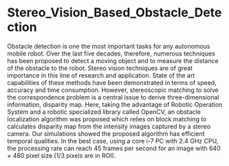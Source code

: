 # Stereo_Vision_Based_Obstacle_Detection
Obstacle detection is one the most important tasks for any autonomous mobile robot. Over the last five decades, therefore, numerous techniques has been proposed to detect a moving object and to measure the distance of the obstacle to the robot. Stereo vision techniques are of great importance in this line of research and application. State of the art capabilities of these methods have been demonstrated in terms of speed, accuracy and time consumption. However, stereoscopic matching to solve the correspondence problem is a central issue to derive three-dimensional information, disparity map. Here, taking the advantage of Robotic Operation System and a robotic specialized library called OpenCV, an obstacle localization algorithm was proposed which relies on block matching to calculates disparity map from the intensity images captured by a stereo camera. Our simulations showed the proposed algorithm has efficient temporal qualities. In the best case, using a core i-7 PC with 2.4 GHz CPU, the processing rate can reach 45 frames per second for an image with 640 × 480 pixel size (1/3 pixels are in ROI).
